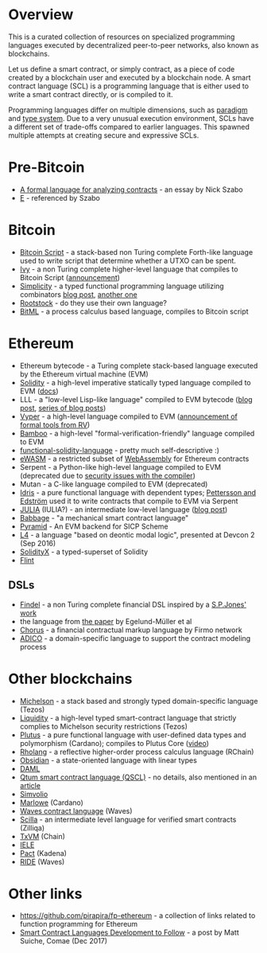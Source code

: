 # Overview

This is a curated collection of resources on specialized programming languages executed by decentralized peer-to-peer networks, also known as blockchains.

Let us define a smart contract, or simply contract, as a piece of code created by a blockchain user and executed by a blockchain node. A smart contract language (SCL) is a programming language that is either used to write a smart contract directly, or is compiled to it.

Programming languages differ on multiple dimensions, such as [paradigm](https://en.wikipedia.org/wiki/Programming_paradigm) and [type system](https://en.wikipedia.org/wiki/Type_system). Due to a very unusual execution environment, SCLs have a different set of trade-offs compared to earlier languages. This spawned multiple attempts at creating secure and expressive SCLs.

# Pre-Bitcoin

* [A formal language for analyzing contracts](http://nakamotoinstitute.org/contract-language/) - an essay by Nick Szabo
* [E](http://www.erights.org/) - referenced by Szabo

# Bitcoin

* [Bitcoin Script](https://en.bitcoin.it/wiki/Script) - a stack-based non Turing complete Forth-like language used to write script that determine whether a UTXO can be spent.
* [Ivy](https://github.com/ivy-lang/ivy-bitcoin) - a non Turing complete higher-level language that compiles to Bitcoin Script ([announcement](https://blog.chain.com/ivy-for-bitcoin-a-smart-contract-language-that-compiles-to-bitcoin-script-bec06377141a))
* [Simplicity](https://blockstream.com/2017/10/30/simplicity.html) - a typed functional programming language utilizing combinators [blog post](https://medium.com/@danrobinson/understanding-simplicity-implementing-a-smart-contract-language-in-30-lines-of-haskell-827521bfeb4d), [another one](https://iohk.io/blog/simplicity-and-michelson/)
* [Rootstock](https://www.rsk.co/) - do they use their own language?
* [BitML](https://eprint.iacr.org/2018/122) - a process calculus based language, compiles to Bitcoin script


# Ethereum

* Ethereum bytecode - a Turing complete stack-based language executed by the Ethereum virtual machine (EVM)
* [Solidity](https://solidity.readthedocs.io/en/develop/) - a high-level imperative statically typed language compiled to EVM ([docs](https://solidity.readthedocs.io/en/develop/))
* LLL - a "low-level Lisp-like language" compiled to EVM bytecode ([blog post](https://media.consensys.net/an-introduction-to-lll-for-ethereum-smart-contract-development-e26e38ea6c23), [series of blog posts](http://blog.syrinx.net/))
* [Vyper](https://github.com/ethereum/vyper) - a high-level language compiled to EVM ([announcement of formal tools from RV](https://runtimeverification.com/blog/?p=617))
* [Bamboo](https://github.com/pirapira/bamboo) - a high-level "formal-verification-friendly" language compiled to EVM
* [functional-solidity-language](https://github.com/raineorshine/functional-solidity-language) - pretty much self-descriptive :)
* [eWASM](https://github.com/ewasm) - a restricted subset of [WebAssembly](http://webassembly.org/) for Ethereum contracts
* Serpent - a Python-like high-level language compiled to EVM (deprecated due to [security issues with the compiler](https://blog.zeppelin.solutions/serpent-compiler-audit-3095d1257929))
* Mutan - a C-like language compiled to EVM (deprecated)
* [Idris](https://www.idris-lang.org/) - a pure functional language with dependent types; [Pettersson and Edström](https://publications.lib.chalmers.se/records/fulltext/234939/234939.pdf) used it to write contracts that compile to EVM via Serpent
* [JULIA](https://solidity.readthedocs.io/en/develop/julia.html) (IULIA?) - an intermediate low-level language ([blog post](https://medium.com/@chriseth/writing-smart-contracts-in-iulia-2a5ba737c7f1))
* [Babbage](https://medium.com/@chriseth/babbage-a-mechanical-smart-contract-language-5c8329ec5a0e) - "a mechanical smart contract language"
* [Pyramid](https://github.com/MichaelBurge/pyramid-scheme) - An EVM backend for SICP Scheme
* [L4](https://youtu.be/Ufy8oM-Ou90) - a language "based on deontic modal logic", presented at Devcon 2 (Sep 2016)
* [SolidityX](https://solidityx.org/) - a typed-superset of Solidity
* [Flint](http://flintlang.org)


## DSLs

* [Findel](https://github.com/cryptolu/findel) - a non Turing complete financial DSL inspired by a [S.P.Jones' work](https://www.microsoft.com/en-us/research/publication/composing-contracts-an-adventure-in-financial-engineering/)
* the language from [the paper](https://link.springer.com/article/10.1007/s12599-017-0507-z) by Egelund-Müller et al
* [Chorus](https://firmo.network/) - a financial contractual markup language by Firmo network
* [ADICO](https://brage.bibsys.no/xmlui/bitstream/handle/11250/2426572/Frantz2016_Smart_Contracts-DSL.pdf?sequence=3&isAllowed=y) - a domain-specific language to support the contract modeling process


# Other blockchains

* [Michelson](http://www.michelson-lang.com/) - a stack based and strongly typed domain-specific language (Tezos)
* [Liquidity](http://www.liquidity-lang.org/) - a high-level typed smart-contract language that strictly complies to Michelson security restrictions (Tezos)
* [Plutus](https://github.com/input-output-hk/plutus-prototype) - a pure functional language with user-defined data types and polymorphism (Cardano); compiles to Plutus Core ([video](https://youtu.be/IqA-mI2olFA)) 
* [Rholang](https://rholang.rchain.coop/) - a reflective higher-order process calculus language (RChain)
* [Obsidian](https://mcoblenz.github.io/Obsidian/) - a state-oriented language with linear types
* [DAML](http://hub.digitalasset.com/blog/introducing-the-digital-asset-modeling-language-a-powerful-alternative-to-smart-contracts-for-financial-institutions)
* [Qtum smart contract language (QSCL)](https://qtum.org/uploads/files/a2772efe4dc8ed1100319c6480195fb1.pdf) - no details, also mentioned in an [article](https://bitcoinmagazine.com/articles/qtum-forges-ahead-development-its-x86-virtual-machine-and-expanded-network/)
* [Simvolio](https://apla.io/)
* [Marlowe](https://twitter.com/IOHK_Charles/status/963837766957137921) (Cardano)
* [Waves contract language](https://github.com/wavesplatform/Waves/wiki/Waves-Contracts-Language-Description) (Waves)
* [Scilla](https://scilla-lang.org) - an intermediate level language for verified smart contracts (Zilliqa)
* [TxVM](https://github.com/chain/txvm) (Chain)
* [IELE](https://iohk.io/blog/iele-a-new-virtual-machine-for-the-blockchain)
* [Pact](http://kadena.io/docs/Kadena-PactWhitepaper.pdf) (Kadena)
* [RIDE](https://wavesplatform.com/files/docs/white_paper_waves_smart_contracts.pdf) (Waves)

# Other links

* https://github.com/pirapira/fp-ethereum - a collection of links related to function programming for Ethereum
* [Smart Contract Languages Development to Follow](https://blog.comae.io/smart-contract-languages-development-to-follow-992e30774b39) - a post by Matt Suiche, Comae (Dec 2017)
